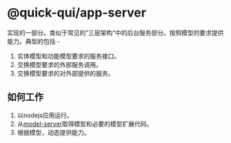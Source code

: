 # @quick-qui/app-server

实现的一部分。类似于常见的”三层架构“中的后台服务部分。按照模型的要求提供能力。典型的包括 -

1. 实体模型和功能模型要求的服务接口。
1. 交换模型要求的外部服务调用。
1. 交换模型要求的对外部提供的服务。

## 如何工作

1. 以nodejs应用运行。
1. 从[model-server](http://github.com/quickqui/model-server)取得模型和必要的模型扩展代码。
1. 根据模型，动态提供能力。
